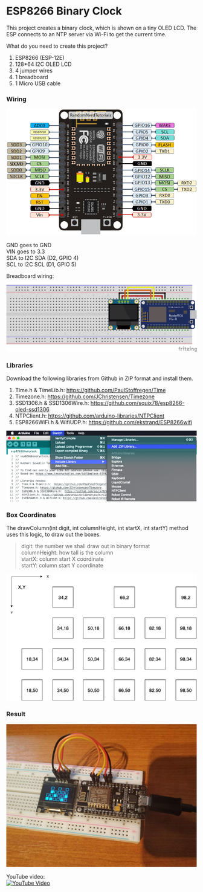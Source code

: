 # ESP8266 Binary Clock

This project creates a binary clock, which is shown on a tiny OLED LCD. The ESP connects to an NTP server via Wi-Fi to get the current time.

What do you need to create this project?

1. ESP8266 (ESP-12E)
2. 128*64 I2C OLED LCD
3. 4 jumper wires
4. 1 breadboard
5. 1 Micro USB cable

### Wiring

![ESP8266 Pinout](/images/esp8266_pinout.png)

GND goes to GND<br/>
VIN goes to 3.3<br/>
SDA to I2C SDA (D2, GPIO 4)<br/>
SCL to I2C SCL (D1, GPIO 5)<br/>

Breadboard wiring:

![Breadboard wiring](/images/esp8266_oled_wiring_bb.png)

### Libraries
Download the following libraries from Github in ZIP format and install them.
1. Time.h & TimeLib.h:  https://github.com/PaulStoffregen/Time
2. Timezone.h: https://github.com/JChristensen/Timezone
3. SSD1306.h & SSD1306Wire.h:  https://github.com/squix78/esp8266-oled-ssd1306
4. NTPClient.h: https://github.com/arduino-libraries/NTPClient
5. ESP8266WiFi.h & WifiUDP.h: https://github.com/ekstrand/ESP8266wifi

![Library](/images/library.png)

### Box Coordinates

The  drawColumn(int digit, int columnHeight, int startX, int startY) method uses this logic, to draw out the boxes.<br/>
> digit: the number we shall draw out in binary format<br/>
> columnHeight: how tall is the column<br/>
> startX: column start X coordinate<br/>
> startY: column start Y coordinate<br/>

![Box coordinates](/images/binary_clock.png)

### Result

![Photo](/images/photo.jpg)

YouTube video:<br/>
[![YouTube Video](https://img.youtube.com/vi/IXzfwI4QTIU/0.jpg)](https://youtu.be/IXzfwI4QTIU)
